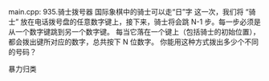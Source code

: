main.cpp:
935.骑士拨号器
国际象棋中的骑士可以走“日”字
这一次，我们将 “骑士” 放在电话拨号盘的任意数字键上，接下来，骑士将会跳 N-1 步。每一步必须是从一个数字键跳到另一个数字键。
每当它落在一个键上（包括骑士的初始位置），都会拨出键所对应的数字，总共按下 N 位数字。
你能用这种方式拨出多少个不同的号码？

暴力归类
